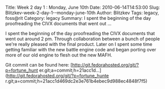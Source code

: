 Title: Week 2 day 1 : Monday, June 10th
Date: 2010-06-14T14:53:00
Slug: Blitzkev-week-2-day-1--monday-june-10th
Author: Blitzkev
Tags: legacy, foss@rit
Category: legacy
Summary: I spent the beginning of the day proofreading the CIVX documents that went out ... 

I spent the beginning of the day proofreading the CIVX documents that went out
around 2 pm. Through collaboration between a bunch of people we're really
pleased with the final product. Later on I spent some time getting familiar
with the new battle engine code and began porting over more of our old engine
to flesh out the new MAFH.

Git commit can be found here: [http://git.fedorahosted.org/git/?p=fortune_hunt
er.git;a=commit;h=21acc1d...](http://git.fedorahosted.org/git/?p=fortune_hunte
r.git;a=commit;h=21acc1d469dc2e3e761b4ebec9d988ec4848f7f5)

